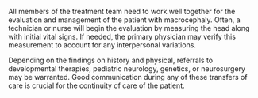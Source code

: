 All members of the treatment team need to work well together for the evaluation and management of the patient with macrocephaly. Often, a technician or nurse will begin the evaluation by measuring the head along with initial vital signs. If needed, the primary physician may verify this measurement to account for any interpersonal variations.

Depending on the findings on history and physical, referrals to developmental therapies, pediatric neurology, genetics, or neurosurgery may be warranted. Good communication during any of these transfers of care is crucial for the continuity of care of the patient.